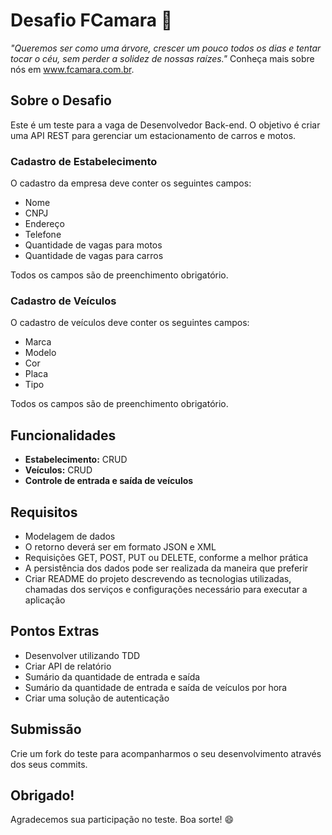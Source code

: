 # Desafio FCamara 🚀

*"Queremos ser como uma árvore, crescer um pouco todos os dias e tentar tocar o céu, sem perder a solidez de nossas raízes."* Conheça mais sobre nós em www.fcamara.com.br.

## Sobre o Desafio

Este é um teste para a vaga de Desenvolvedor Back-end. O objetivo é criar uma API REST para gerenciar um estacionamento de carros e motos.

### Cadastro de Estabelecimento

O cadastro da empresa deve conter os seguintes campos:
- Nome
- CNPJ
- Endereço
- Telefone
- Quantidade de vagas para motos
- Quantidade de vagas para carros

Todos os campos são de preenchimento obrigatório.

### Cadastro de Veículos

O cadastro de veículos deve conter os seguintes campos:
- Marca
- Modelo
- Cor
- Placa
- Tipo

Todos os campos são de preenchimento obrigatório.

## Funcionalidades

- **Estabelecimento:** CRUD
- **Veículos:** CRUD
- **Controle de entrada e saída de veículos**

## Requisitos

- Modelagem de dados
- O retorno deverá ser em formato JSON e XML
- Requisições GET, POST, PUT ou DELETE, conforme a melhor prática
- A persistência dos dados pode ser realizada da maneira que preferir
- Criar README do projeto descrevendo as tecnologias utilizadas, chamadas dos serviços e configurações necessário para executar a aplicação

## Pontos Extras

- Desenvolver utilizando TDD
- Criar API de relatório
- Sumário da quantidade de entrada e saída
- Sumário da quantidade de entrada e saída de veículos por hora
- Criar uma solução de autenticação

## Submissão

Crie um fork do teste para acompanharmos o seu desenvolvimento através dos seus commits.

## Obrigado!

Agradecemos sua participação no teste. Boa sorte! 😄
